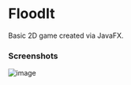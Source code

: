 # FloodIt
Basic 2D game created via JavaFX.

### Screenshots
![image](https://user-images.githubusercontent.com/108462106/181553372-feb95dad-15cd-40d5-9a77-941aef951d18.png)
